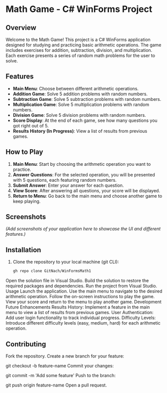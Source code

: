 # Math Game - C# WinForms Project

## Overview

Welcome to the Math Game! This project is a C# WinForms application designed for studying and practicing basic arithmetic operations. The game includes exercises for addition, subtraction, division, and multiplication. Each exercise presents a series of random math problems for the user to solve.

## Features

- **Main Menu**: Choose between different arithmetic operations.
- **Addition Game**: Solve 5 addition problems with random numbers.
- **Subtraction Game**: Solve 5 subtraction problems with random numbers.
- **Multiplication Game**: Solve 5 multiplication problems with random numbers.
- **Division Game**: Solve 5 division problems with random numbers.
- **Score Display**: At the end of each game, see how many questions you got right out of 5.
- **Results History (In Progress)**: View a list of results from previous games.

## How to Play

1. **Main Menu**: Start by choosing the arithmetic operation you want to practice.
2. **Answer Questions**: For the selected operation, you will be presented with 5 questions, each featuring random numbers.
3. **Submit Answer**: Enter your answer for each question.
4. **View Score**: After answering all questions, your score will be displayed.
5. **Return to Menu**: Go back to the main menu and choose another game to keep playing.

## Screenshots

*(Add screenshots of your application here to showcase the UI and different features.)*

## Installation

1. Clone the repository to your local machine (git CLI):
   ```bash
   gh repo clone GitNach/WinFormsMath1
Open the solution file in Visual Studio.
Build the solution to restore the required packages and dependencies.
Run the project from Visual Studio.
Usage
Launch the application.
Use the main menu to navigate to the desired arithmetic operation.
Follow the on-screen instructions to play the game.
View your score and return to the menu to play another game.
Development
Future Enhancements
Results History: Implement a feature in the main menu to view a list of results from previous games.
User Authentication: Add user login functionality to track individual progress.
Difficulty Levels: Introduce different difficulty levels (easy, medium, hard) for each arithmetic operation.

## Contributing
Fork the repository.
Create a new branch for your feature:

git checkout -b feature-name
Commit your changes:


git commit -m 'Add some feature'
Push to the branch:

git push origin feature-name
Open a pull request.
